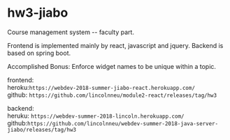 # hw3-jiabo

Course management system -- faculty part.

Frontend is implemented mainly by react, javascript and jquery. Backend is based on spring boot.

Accomplished Bonus: Enforce widget names to be unique within a topic.

frontend:   
heroku:```https://webdev-2018-summer-jiabo-react.herokuapp.com/```  
github: ```https://github.com/lincolnneu/module2-react/releases/tag/hw3```

backend:  
heruku: ```https://webdev-summer-2018-lincoln.herokuapp.com/```  
github:```https://github.com/lincolnneu/webdev-summer-2018-java-server-jiabo/releases/tag/hw3```
